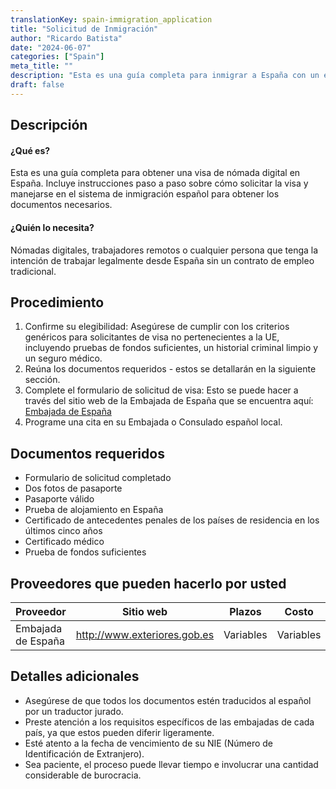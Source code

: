 ```yaml
---
translationKey: spain-immigration_application
title: "Solicitud de Inmigración"
author: "Ricardo Batista"
date: "2024-06-07"
categories: ["Spain"]
meta_title: ""
description: "Esta es una guía completa para inmigrar a España con un enfoque en la visa de nómada digital."
draft: false
---
```


## Descripción
#### ¿Qué es?
Esta es una guía completa para obtener una visa de nómada digital en España. Incluye instrucciones paso a paso sobre cómo solicitar la visa y manejarse en el sistema de inmigración español para obtener los documentos necesarios.
#### ¿Quién lo necesita?
Nómadas digitales, trabajadores remotos o cualquier persona que tenga la intención de trabajar legalmente desde España sin un contrato de empleo tradicional.

## Procedimiento
1. Confirme su elegibilidad: Asegúrese de cumplir con los criterios genéricos para solicitantes de visa no pertenecientes a la UE, incluyendo pruebas de fondos suficientes, un historial criminal limpio y un seguro médico.
2. Reúna los documentos requeridos - estos se detallarán en la siguiente sección.
3. Complete el formulario de solicitud de visa: Esto se puede hacer a través del sitio web de la Embajada de España que se encuentra aquí: [Embajada de España](http://www.exteriores.gob.es)
4. Programe una cita en su Embajada o Consulado español local.

## Documentos requeridos
- Formulario de solicitud completado
- Dos fotos de pasaporte
- Pasaporte válido
- Prueba de alojamiento en España
- Certificado de antecedentes penales de los países de residencia en los últimos cinco años
- Certificado médico
- Prueba de fondos suficientes

## Proveedores que pueden hacerlo por usted

| Proveedor        |     Sitio web               |     Plazos    |       Costo      |
| --------------- | ------------------------  |  :-------------: | :-------------: |
| Embajada de España |  http://www.exteriores.gob.es  |     Variables    |        Variables      |

## Detalles adicionales
- Asegúrese de que todos los documentos estén traducidos al español por un traductor jurado.
- Preste atención a los requisitos específicos de las embajadas de cada país, ya que estos pueden diferir ligeramente.
- Esté atento a la fecha de vencimiento de su NIE (Número de Identificación de Extranjero).
- Sea paciente, el proceso puede llevar tiempo e involucrar una cantidad considerable de burocracia.
